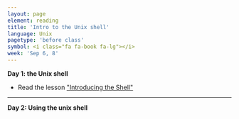 ```yaml
---
layout: page
element: reading
title: 'Intro to the Unix shell'
language: Unix
pagetype: 'before class'
symbol: <i class="fa fa-book fa-lg"></i>
week: 'Sep 6, 8'
---
```


**Day 1: the Unix shell**

* Read the lesson ["Introducing the Shell"](https://swcarpentry.github.io/shell-novice/01-intro/index.html)

---

**Day 2: Using the unix shell**
